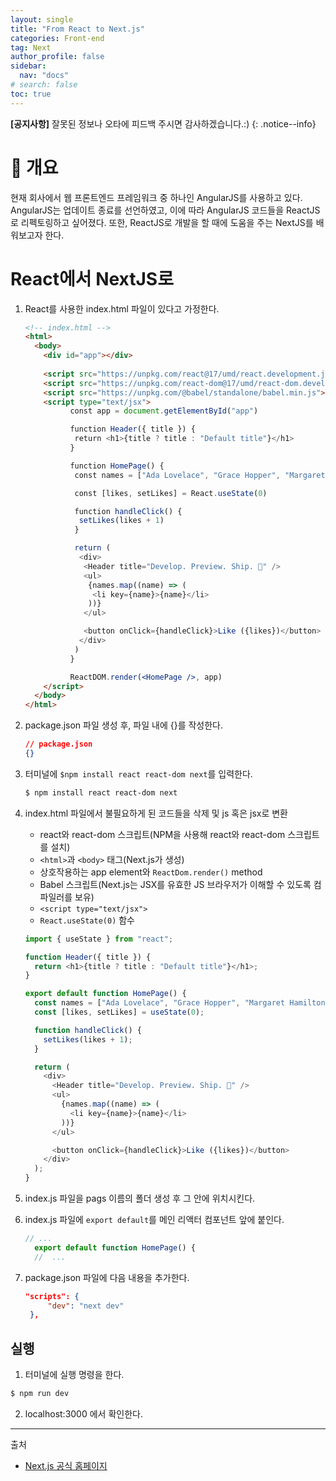 ```yaml
---
layout: single
title: "From React to Next.js"
categories: Front-end
tag: Next
author_profile: false
sidebar:
  nav: "docs"
# search: false
toc: true
---
```


**[공지사항]** 잘못된 정보나 오타에 피드백 주시면 감사하겠습니다.:)
{: .notice--info}

# 🔎 개요

현재 회사에서 웹 프론트엔드 프레임워크 중 하나인 AngularJS를 사용하고 있다. AngularJS는 업데이트 종료를 선언하였고, 이에 따라 AngularJS 코드들을 ReactJS로 리펙토링하고 싶어졌다.
또한, ReactJS로 개발을 할 때에 도움을 주는 NextJS를 배워보고자 한다.

# React에서 NextJS로

1. React를 사용한 index.html 파일이 있다고 가정한다.

   ```html
   <!-- index.html -->
   <html>
     <body>
       <div id="app"></div>
          
       <script src="https://unpkg.com/react@17/umd/react.development.js"></script>
       <script src="https://unpkg.com/react-dom@17/umd/react-dom.development.js"></script>
       <script src="https://unpkg.com/@babel/standalone/babel.min.js"></script>
       <script type="text/jsx">
             const app = document.getElementById("app")

             function Header({ title }) {
              return <h1>{title ? title : "Default title"}</h1>
             }

             function HomePage() {
              const names = ["Ada Lovelace", "Grace Hopper", "Margaret Hamilton"]

              const [likes, setLikes] = React.useState(0)

              function handleClick() {
               setLikes(likes + 1)
              }

              return (
               <div>
                <Header title="Develop. Preview. Ship. 🚀" />
                <ul>
                 {names.map((name) => (
                  <li key={name}>{name}</li>
                 ))}
                </ul>

                <button onClick={handleClick}>Like ({likes})</button>
               </div>
              )
             }

             ReactDOM.render(<HomePage />, app)
       </script>
     </body>
   </html>
   ```

2. package.json 파일 생성 후, 파일 내에 {}를 작성한다.

   ```json
   // package.json
   {}
   ```

3. 터미널에 `$npm install react react-dom next`를 입력한다.

   ```bash
   $ npm install react react-dom next
   ```

4. index.html 파일에서 불필요하게 된 코드들을 삭제 및 js 혹은 jsx로 변환

   - react와 react-dom 스크립트(NPM을 사용해 react와 react-dom 스크립트를 설치)
   - `<html>`과 `<body>` 태그(Next.js가 생성)
   - 상호작용하는 app element와 `ReactDom.render()` method
   - Babel 스크립트(Next.js는 JSX를 유효한 JS 브라우저가 이해할 수 있도록 컴파일러를 보유)
   - `<script type="text/jsx">`
   - `React.useState(0)` 함수

   ```js
   import { useState } from "react";

   function Header({ title }) {
     return <h1>{title ? title : "Default title"}</h1>;
   }

   export default function HomePage() {
     const names = ["Ada Lovelace", "Grace Hopper", "Margaret Hamilton"];
     const [likes, setLikes] = useState(0);

     function handleClick() {
       setLikes(likes + 1);
     }

     return (
       <div>
         <Header title="Develop. Preview. Ship. 🚀" />
         <ul>
           {names.map((name) => (
             <li key={name}>{name}</li>
           ))}
         </ul>

         <button onClick={handleClick}>Like ({likes})</button>
       </div>
     );
   }
   ```

5. index.js 파일을 pags 이름의 폴더 생성 후 그 안에 위치시킨다.
6. index.js 파일에 `export default`를 메인 리액터 컴포넌트 앞에 붙인다.

   ```js
   // ...
     export default function HomePage() {
     //  ...
   ```

7. package.json 파일에 다음 내용을 추가한다.

   ```json
   "scripts": {
        "dev": "next dev"
    },

   ```

## 실행

1. 터미널에 실행 명령을 한다.

```bash
$ npm run dev
```

2. localhost:3000 에서 확인한다.

---

출처

- [Next.js 공식 홈페이지](https://nextjs.org/)
